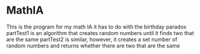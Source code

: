 # MathIA
This is the program for my math IA
it has to do with the birthday paradox
partTest1 is an algorithm that creates random numbers until it finds two that are the same
partTest2 is similar, however, it creates a set number of random numbers and returns whether there are two that are the same 
